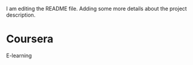 I am editing the README file. Adding some more details about the project description.
# Coursera
E-learning
